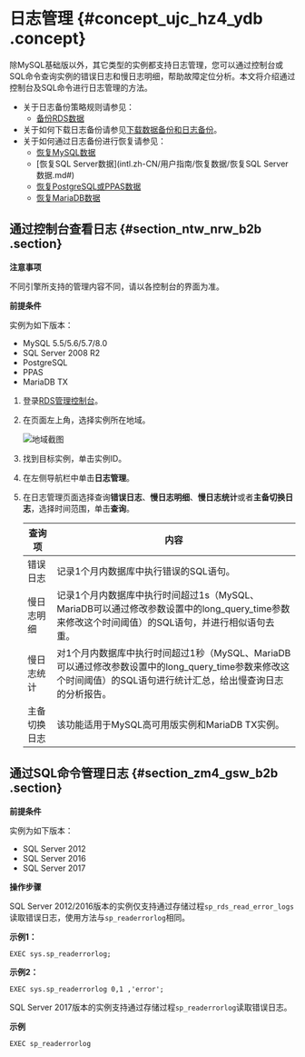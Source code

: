 # 日志管理 {#concept_ujc_hz4_ydb .concept}

除MySQL基础版以外，其它类型的实例都支持日志管理，您可以通过控制台或SQL命令查询实例的错误日志和慢日志明细，帮助故障定位分析。本文将介绍通过控制台及SQL命令进行日志管理的方法。

-   关于日志备份策略规则请参见：
    -   [备份RDS数据](intl.zh-CN/用户指南/备份数据/备份RDS数据.md#)
-   关于如何下载日志备份请参见[下载数据备份和日志备份](intl.zh-CN/用户指南/备份数据/下载数据备份和日志备份.md#)。
-   关于如何通过日志备份进行恢复请参见：
    -   [恢复MySQL数据](intl.zh-CN/用户指南/恢复数据/恢复MySQL数据.md#)
    -   [恢复SQL Server数据](intl.zh-CN/用户指南/恢复数据/恢复SQL Server数据.md#)
    -   [恢复PostgreSQL或PPAS数据](intl.zh-CN/用户指南/恢复数据/恢复PostgreSQL或PPAS数据.md#)
    -   [恢复MariaDB数据](intl.zh-CN/用户指南/恢复数据/恢复MariaDB数据.md#)

## 通过控制台查看日志 {#section_ntw_nrw_b2b .section}

**注意事项**

不同引擎所支持的管理内容不同，请以各控制台的界面为准。

**前提条件**

实例为如下版本：

-   MySQL 5.5/5.6/5.7/8.0
-   SQL Server 2008 R2
-   PostgreSQL
-   PPAS
-   MariaDB TX

1.  登录[RDS管理控制台](https://rds.console.aliyun.com/)。
2.  在页面左上角，选择实例所在地域。

    ![地域截图](http://static-aliyun-doc.oss-cn-hangzhou.aliyuncs.com/assets/img/7882/156602341137169_zh-CN.png)

3.  找到目标实例，单击实例ID。
4.  在左侧导航栏中单击**日志管理**。
5.  在日志管理页面选择查询**错误日志**、**慢日志明细**、**慢日志统计**或者**主备切换日志**，选择时间范围，单击**查询**。

    |查询项|内容|
    |---|--|
    |错误日志|记录1个月内数据库中执行错误的SQL语句。|
    |慢日志明细|记录1个月内数据库中执行时间超过1s（MySQL、MariaDB可以通过修改参数设置中的long\_query\_time参数来修改这个时间阈值）的SQL语句，并进行相似语句去重。|
    |慢日志统计|对1个月内数据库中执行时间超过1秒（MySQL、MariaDB可以通过修改参数设置中的long\_query\_time参数来修改这个时间阈值）的SQL语句进行统计汇总，给出慢查询日志的分析报告。|
    |主备切换日志|该功能适用于MySQL高可用版实例和MariaDB TX实例。|


## 通过SQL命令管理日志 {#section_zm4_gsw_b2b .section}

**前提条件**

实例为如下版本：

-   SQL Server 2012
-   SQL Server 2016
-   SQL Server 2017

**操作步骤**

SQL Server 2012/2016版本的实例仅支持通过存储过程`sp_rds_read_error_logs`读取错误日志，使用方法与`sp_readerrorlog`相同。

**示例1：**

``` {#codeblock_i7m_knc_yc7}
EXEC sys.sp_readerrorlog;
```

**示例2：**

``` {#codeblock_tsm_kaf_1am}
EXEC sys.sp_readerrorlog 0,1 ,'error';
```

SQL Server 2017版本的实例支持通过存储过程`sp_readerrorlog`读取错误日志。

**示例**

``` {#codeblock_st7_6n3_swv}
EXEC sp_readerrorlog
```

